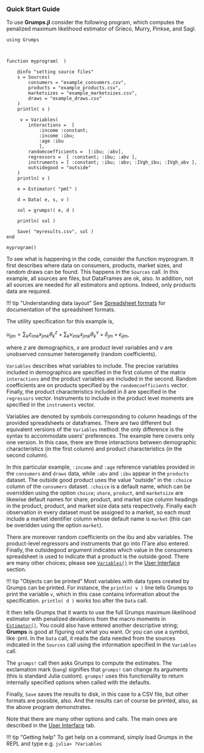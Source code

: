 ### Quick Start Guide

To use **Grumps.jl** consider the following program, which computes the penalized maximum likelihood estimator of Grieco, Murry, Pinkse, and Sagl.


    using Grumps



    function myprogram(  )

        @info "setting source files"
        s = Sources(
            consumers = "example_consumers.csv",
            products = "example_products.csv",
            marketsizes = "example_marketsizes.csv",
            draws = "example_draws.csv"  
        )
        println( s )

         v = Variables(
            interactions =  [
                :income :constant; 
                :income :ibu; 
                :age :ibu
                ],
            randomcoefficients =  [:ibu; :abv],
            regressors =  [ :constant; :ibu; :abv ],
            instruments = [ :constant; :ibu; :abv; :IVgh_ibu; :IVgh_abv ],
            outsidegood = "outside"
        )
        println( v )

        e = Estimator( "pml" )

        d = Data( e, s, v )

        sol = grumps!( e, d )

        println( sol )

        Save( "myresults.csv", sol )
    end

    myprogram()



To see what is happening in the code, consider the function myprogram.  It first describes where data on consumers, products, market sizes, and random draws can be found.  This happens in the `Sources` call. In this example, all sources are files, but DataFrames are ok, also.  In addition, not all sources are needed for all estimators and options.  Indeed, only products data are required.  

!!! tip "Understanding data layout"
    See [Spreadsheet formats](@ref) for documentation of the spreadsheet formats.

The utility specification for this example is, 

$u_{ijm} = \sum_k z_{imk} x_{jmk} \theta_k^z + \sum_k \nu_{imk} x_{jmk} \theta_k^\nu + \delta_{jm} + \epsilon_{ijm},$

where $z$ are demographics, $x$ are product level variables and $\nu$ are unobserved consumer heterogeneity (random coefficients).

`Variables` describes what variables to include. 
The precise variables included in demographics are specified in the first column of the matrix `interactions` and the product variables are included in the second. Random coefficients are on products specified by the `randomcoefficients` vector. Finally, the product characteristics included in $\delta$ are specified in the `regressors` vector. Instruments to include in the product level moments are specified in the `instruments` vector.

Variables are denoted by symbols corresponding to column headings of the provided spreadsheets or dataframes. 
There are two different but equivalent versions of the `Variables` method: the only difference is the syntax to accommodate users' preferences.  The example here covers only one version. In this case, there are three interactions between demographic characteristics (in the first column) and product characteristics (in the second column).  

In this particular example, `:income` and `:age` reference variables provided in the `consumers` and `draws` data, while `:abv` and `:ibu` appear in the `products` dataset. The outside good product uses the value "outside" in the `:choice` column of the `consumers` dataset.  `:choice` is a default name, which can be overridden using the option `choice`; `share`, `product`, and `marketsize` are likewise default names for share, product, and market size column headings in the product, product, and market size data sets respectively. Finally each observation in every dataset must be assigned to a market, so each must include a market identifier column whose default name is `market` (this can be overidden using the option `market`).

There are moreover random coefficients on the ibu and abv variables.  The product-level regressors and instruments that go into $\hat \Pi$ are also entered.  Finally, the outsidegood argument indicates which value in the consumers spreadsheet is used to indicate that a product is the outside good.  There are many other choices; please see [`Variables()`](@ref) in the [User Interface](@ref) section.

!!! tip "Objects can be printed"
    Most variables with data types created by Grumps can be printed.  For instance, the `println( v )` line tells Grumps to print the variable `v`, which in this case contains information about the specification. `println( d )` works too after the `Data` call.

It then tells Grumps that it wants to use the full Grumps maximum likelihood estimator with penalized deviations from the macro moments in [`Estimator()`](@ref).  You could also have entered another descriptive string; **Grumps** is good at figuring out what you want.  Or you can use a symbol, like :pml.  In the `Data` call, it reads the data needed from the sources indicated in the `Sources` call using the information specified in the `Variables` call.

The `grumps!` call then asks Grumps to compute the estimates.  The exclamation mark (`bang`) signifies that `grumps!` can change its arguments (this is standard Julia custom). `grumps!` uses this functionality to return internally specified options when called with the defaults. 

Finally, `Save` saves the results to disk, in this case to a CSV file, but other formats are possible, also.  And the results can of course be printed, also, as the above program demonstrates.

Note that there are many other options and calls.  The main ones are described in the [User Interface](@ref) tab.

!!! tip "Getting help"
    To get help on a command, simply load Grumps in the REPL and type e.g.
    ```
    julia> ?Variables
    ```


